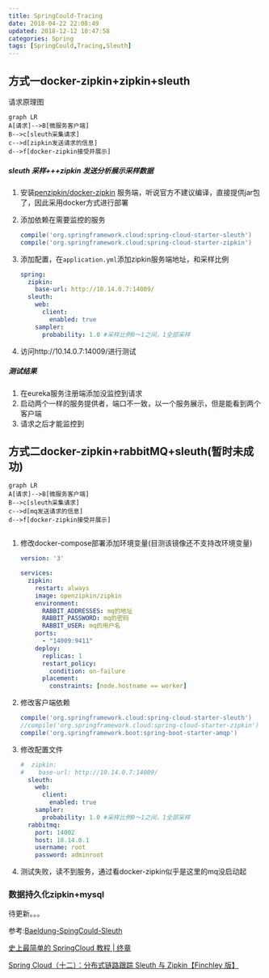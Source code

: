 ```yaml
---
title: SpringCould-Tracing
date: 2018-04-22 22:08:49
updated: 2018-12-12 10:47:58
categories: Spring
tags: [SpringCould,Tracing,Sleuth]
---
```


## 方式一docker-zipkin+zipkin+sleuth

请求原理图

```mermaid
graph LR
A[请求]-->B[微服务客户端]
B-->c[sleuth采集请求]
c-->d[zipkin发送请求的信息]
d-->f[docker-zipkin接受并展示]
```

##### sleuth 采样+++zipkin 发送分析展示采样数据

1. 安装[penzipkin/docker-zipkin](https://github.com/openzipkin/docker-zipkin) 服务端，听说官方不建议编译，直接提供jar包了，因此采用docker方式进行部署

2. 添加依赖在需要监控的服务

   ```groovy
   compile('org.springframework.cloud:spring-cloud-starter-sleuth')
   compile('org.springframework.cloud:spring-cloud-starter-zipkin')
   ```

3. 添加配置，在`application.yml`添加zipkin服务端地址，和采样比例

   ```yaml
   spring:
     zipkin:
       base-url: http://10.14.0.7:14009/
     sleuth:
       web:
         client:
           enabled: true
       sampler:
         probability: 1.0 #采样比例0～1之间，1全部采样
   ```

4. 访问http://10.14.0.7:14009/进行测试

##### 测试结果

1. 在eureka服务注册端添加没监控到请求
2. 启动两个一样的服务提供者，端口不一致，以一个服务展示，但是能看到两个客户端
3. 请求之后才能监控到

## 方式二docker-zipkin+rabbitMQ+sleuth(暂时未成功)

```mermaid
graph LR
A[请求]-->B[微服务客户端]
B-->c[sleuth采集请求]
c-->d[mq发送请求的信息]
d-->f[docker-zipkin接受并展示]
```

```groovy

```

1. 修改docker-compose部署添加环境变量(目测该镜像还不支持改环境变量)

   ```yaml
   version: '3'

   services:
     zipkin:
       restart: always
       image: openzipkin/zipkin
       environment:
         RABBIT_ADDRESSES: mq的地址
         RABBIT_PASSWORD: mq的密码
         RABBIT_USER: mq的用户名
       ports:
         - "14009:9411"
       deploy:
         replicas: 1
         restart_policy:
           condition: on-failure
         placement:
           constraints: [node.hostname == worker]
   ```

2. 修改客户端依赖

   ```groovy
   compile('org.springframework.cloud:spring-cloud-starter-sleuth')
   //compile('org.springframework.cloud:spring-cloud-starter-zipkin')  //注释这句
   compile('org.springframework.boot:spring-boot-starter-amqp')
   ```

3. 修改配置文件

   ```yaml
   #  zipkin:
   #    base-url: http://10.14.0.7:14009/
     sleuth:
       web:
         client:
           enabled: true
       sampler:
         probability: 1.0 #采样比例0～1之间，1全部采样
     rabbitmq:
       port: 14002
       host: 10.14.0.1
       username: root
       password: adminroot
   ```

4. 测试失败，读不到服务，通过看docker-zipkin似乎是这里的mq没启动起

### 数据持久化zipkin+mysql

待更新。。。







参考:[Baeldung-SpingCould-Sleuth](http://www.baeldung.com/spring-cloud-sleuth-single-application)

[史上最简单的 SpringCloud 教程 | 终章](https://blog.csdn.net/forezp/article/details/70148833)

[Spring Cloud（十二）：分布式链路跟踪 Sleuth 与 Zipkin【Finchley 版】](https://windmt.com/2018/04/24/spring-cloud-12-sleuth-zipkin/)



